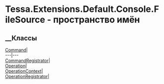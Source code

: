 # Tessa.Extensions.Default.Console.FileSource - пространство имён
## __Классы
[Command](T_Tessa_Extensions_Default_Console_FileSource_Command.htm)|  
---|---  
[CommandRegistrator](T_Tessa_Extensions_Default_Console_FileSource_CommandRegistrator.htm)|  
[Operation](T_Tessa_Extensions_Default_Console_FileSource_Operation.htm)|  
[OperationContext](T_Tessa_Extensions_Default_Console_FileSource_OperationContext.htm)|  
[OperationRegistrator](T_Tessa_Extensions_Default_Console_FileSource_OperationRegistrator.htm)|
